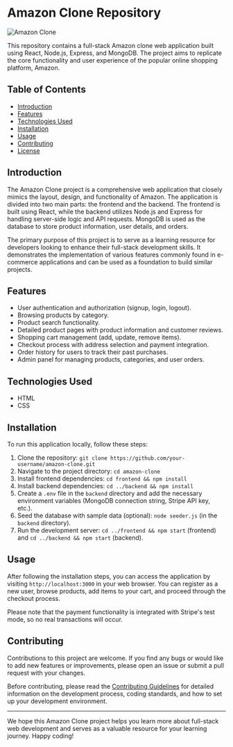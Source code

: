 # Amazon Clone Repository

![Amazon Clone](amazon-clone.png)

This repository contains a full-stack Amazon clone web application built using React, Node.js, Express, and MongoDB. The project aims to replicate the core functionality and user experience of the popular online shopping platform, Amazon.

## Table of Contents

- [Introduction](#introduction)
- [Features](#features)
- [Technologies Used](#technologies-used)
- [Installation](#installation)
- [Usage](#usage)
- [Contributing](#contributing)
- [License](#license)

## Introduction

The Amazon Clone project is a comprehensive web application that closely mimics the layout, design, and functionality of Amazon. The application is divided into two main parts: the frontend and the backend. The frontend is built using React, while the backend utilizes Node.js and Express for handling server-side logic and API requests. MongoDB is used as the database to store product information, user details, and orders.

The primary purpose of this project is to serve as a learning resource for developers looking to enhance their full-stack development skills. It demonstrates the implementation of various features commonly found in e-commerce applications and can be used as a foundation to build similar projects.

## Features

- User authentication and authorization (signup, login, logout).
- Browsing products by category.
- Product search functionality.
- Detailed product pages with product information and customer reviews.
- Shopping cart management (add, update, remove items).
- Checkout process with address selection and payment integration.
- Order history for users to track their past purchases.
- Admin panel for managing products, categories, and user orders.

## Technologies Used

- HTML
- CSS

## Installation

To run this application locally, follow these steps:

1. Clone the repository: `git clone https://github.com/your-username/amazon-clone.git`
2. Navigate to the project directory: `cd amazon-clone`
3. Install frontend dependencies: `cd frontend && npm install`
4. Install backend dependencies: `cd ../backend && npm install`
5. Create a `.env` file in the `backend` directory and add the necessary environment variables (MongoDB connection string, Stripe API key, etc.).
6. Seed the database with sample data (optional): `node seeder.js` (in the `backend` directory).
7. Run the development server: `cd ../frontend && npm start` (frontend) and `cd ../backend && npm start` (backend).

## Usage

After following the installation steps, you can access the application by visiting `http://localhost:3000` in your web browser. You can register as a new user, browse products, add items to your cart, and proceed through the checkout process.

Please note that the payment functionality is integrated with Stripe's test mode, so no real transactions will occur.

## Contributing

Contributions to this project are welcome. If you find any bugs or would like to add new features or improvements, please open an issue or submit a pull request with your changes.

Before contributing, please read the [Contributing Guidelines](CONTRIBUTING.md) for detailed information on the development process, coding standards, and how to set up your development environment.



---

We hope this Amazon Clone project helps you learn more about full-stack web development and serves as a valuable resource for your learning journey. Happy coding!
